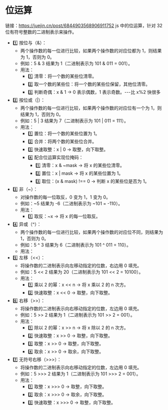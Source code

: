 # 位运算

链接：https://juejin.cn/post/6844903568906911752
js 中的位运算，针对 32 位有符号整数的二进制表示来操作。

- 1️⃣ 按位与（&）：
  - 两个操作数的每一位进行比较，如果两个操作数的对应位都为 1，则结果为 1，否则为 0。
  - 例如：5 & 3 结果为 1（二进制表示为 101 & 011 = 001）。
  - 用法：
    - 1️⃣ 清零：将一个数的某些位清零。
    - 2️⃣ 取一个数的某些位：将一个数的某些位保留，其他位清零。
    - 3️⃣ 判断奇偶：x & 1 → 0 表示偶数，1 表示奇数。---比 x%2 快很多
- 2️⃣ 按位或（|）：
  - 两个操作数的每一位进行比较，如果两个操作数的对应位有一个为 1，则结果为 1，否则为 0。
  - 例如：5 | 3 结果为 7（二进制表示为 101 | 011 = 111）。
  - 用法：
    - 1️⃣ 置位：将一个数的某些位置为 1。
    - 2️⃣ 合并：将两个数的某些位合并。
    - 3️⃣ 快速取整：x | 0 → 取整，向下取整。
    - 4️⃣ 配合位运算实现位掩码：
      - 1️⃣ 清零：x & ~mask → 将 x 的某些位清零。
      - 2️⃣ 置位：x | mask → 将 x 的某些位置为 1。
      - 3️⃣ 取位：(x & mask) !== 0 → 判断 x 的某些位是否为 1。
- 3️⃣ 非（~）：
  - 对操作数的每一位取反，0 变为 1，1 变为 0。
  - 例如：~5 结果为 -6（二进制表示为 ~101 = -110）。
  - 用法：
    - 1️⃣ 取反：~x → 将 x 的每一位取反。
- 4️⃣ 异或（^）：
  - 两个操作数的每一位进行比较，如果两个操作数的对应位不同，则结果为 1，否则为 0。
  - 例如：5 ^ 3 结果为 6（二进制表示为 101 ^ 011 = 110）。
  - 用法：
- 5️⃣ 左移（<<）：
  - 将操作数的二进制表示向左移动指定的位数，右边用 0 填充。
  - 例如：5 << 2 结果为 20（二进制表示为 101 << 2 = 10100）。
  - 用法：
    - 1️⃣ 乘以 2 的幂：x << n → 将 x 乘以 2 的 n 次方。
    - 2️⃣ 快速取整：x << 0 → 取整，向下取整。
- 6️⃣ 右移（>>）：
  - 将操作数的二进制表示向右移动指定的位数，左边用 0 填充。
  - 例如：5 >> 2 结果为 1（二进制表示为 101 >> 2 = 001）。
  - 用法：
    - 1️⃣ 除以 2 的幂：x >> n → 将 x 除以 2 的 n 次方。
    - 2️⃣ 快速取整：x >> 0 → 取整，向下取整。
    - 3️⃣ 取整：x >> 0 → 取整，向下取整。
    - 4️⃣ 取余：x >> 0 → 取余，向下取整。
- 7️⃣ 无符号右移（>>>）：
  - 将操作数的二进制表示向右移动指定的位数，左边用 0 填充。
  - 例如：5 >>> 2 结果为 1（二进制表示为 101 >>> 2 = 001）。
  - 用法：
    - 1️⃣ 取整：x >>> 0 → 取整，向下取整。
    - 2️⃣ 取余：x >>> 0 → 取余，向下取整。
    - 3️⃣ 快速取整：x >>> 0 → 取整，向下取整。
